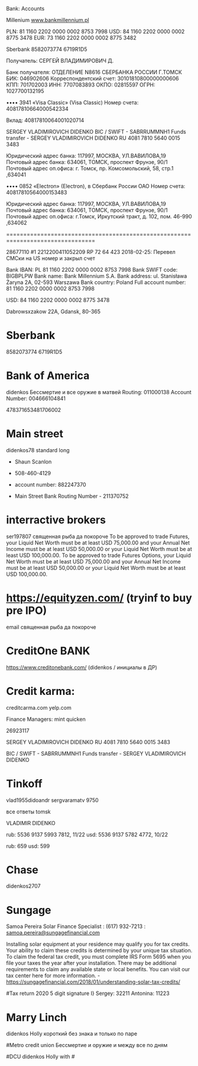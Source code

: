 Bank: Accounts

Millenium
www.bankmillennium.pl

PLN: 81 1160 2202 0000 0002 8753 7998
USD:  84 1160 2202 0000 0002 8775 3478
EUR:  73 1160 2202 0000 0002 8775 3482

Sberbank
8582073774
6719R1D5

Получатель: СЕРГЕЙ ВЛАДИМИРОВИЧ Д.

Банк получателя: ОТДЕЛЕНИЕ N8616 СБЕРБАНКА РОССИИ Г.ТОМСК
БИК: 046902606
Корреспондентский счет: 30101810800000000606
КПП: 701702003
ИНН: 7707083893
ОКПО: 02815597
ОГРН: 1027700132195

•••• 3941 «Visa Classic» (Visa Classic)
Номер счета: 40817810664000542334

Вклад: 40817810064001020714

SERGEY VLADIMIROVICH DIDENKO
BIC / SWIFT - SABRRUMMNH1
Funds transfer - SERGEY VLADIMIROVICH DIDENKO
RU 4081 7810 5640 0015 3483

Юридический адрес банка: 117997, МОСКВА, УЛ.ВАВИЛОВА,19
Почтовый адрес банка: 634061, ТОМСК, проспект Фрунзе, 90/1
Почтовый адрес оп.офиса: г. Томск, пр. Комсомольский, 58, стр.1 ,634041

•••• 0852 «Electron» (Electron), в Сбербанк России ОАО
Номер счета: 40817810564000153483

Юридический адрес банка: 117997, МОСКВА, УЛ.ВАВИЛОВА,19
Почтовый адрес банка: 634061, ТОМСК, проспект Фрунзе, 90/1
Почтовый адрес оп.офиса: г.Томск, Иркутский тракт, д. 102, пом. 46-990 ,634062

================================================================================

28677110
#1 2212200411052209
RP 72 64 423
2018-02-25: Перевел СМСки на US  номер и закрыл счет

Bank IBAN: PL 81 1160 2202 0000 0002 8753 7998
Bank SWIFT code: BIGBPLPW
Bank name: Bank Millennium S.A.
Bank address: ul. Stanisława Żaryna 2A, 02-593 Warszawa
Bank country: Poland
Full account number: 81 1160 2202 0000 0002 8753 7998

USD: 84 1160 2202 0000 0002 8775 3478

Dabrowsxzakow 22A, Gdansk, 80-365

# Sberbank
8582073774
6719R1D5

# Bank of America
didenkos
Бессмертие и все оружие в матвей
Routing: 011000138
Account Number: 004666104841

478371653481706002

# Main street
didenkos78
standard long
- Shaun Scanlon
- 508-460-4129

- account number: 882247370
- Main Street Bank Routing Number - 211370752

# interractive brokers

ser197807
священная рыба да покороче
To be approved to trade Futures, your Liquid Net Worth must be at least USD 75,000.00 and your Annual Net Income must be at least USD 50,000.00 or your Liquid Net Worth must be at least USD 100,000.00.
To be approved to trade Futures Options, your Liquid Net Worth must be at least USD 75,000.00 and your Annual Net Income must be at least USD 50,000.00 or your Liquid Net Worth must be at least USD 100,000.00.


# https://equityzen.com/ (tryinf to buy pre IPO)
email
священная рыба да покороче

# CreditOne BANK
https://www.creditonebank.com/ (didenkos / инициалы в ДР)

# Credit karma:
creditcarma.com
yelp.com

Finance Managers:
mint
quicken

26923117

SERGEY VLADIMIROVICH DIDENKO
RU 4081 7810 5640 0015 3483

BIC / SWIFT - SABRRUMMNH1
Funds transfer - SERGEY VLADIMIROVICH DIDENKO

# Tinkoff

vlad1955didoandr
sergvaramatv
9750

все ответы tomsk

VLADIMIR DIDENKO

rub: 5536 9137 5993 7812, 11/22
usd: 5536 9137 5782 4772, 10/22

rub: 659
usd: 599

# Chase
didenkos2707

# Sungage
Samoa Pereira
Solar Finance Specialist
: (617) 932-7213
: samoa.pereira@sungagefinancial.com

Installing solar equipment at your residence may qualify you for tax credits. Your ability to claim these credits is determined by your unique tax situation. To claim the federal tax credit, you must complete IRS Form 5695 when you file your taxes the year after your installation. There may be additional requirements to claim any available state or local benefits. You can visit our tax center here for more information. - https://sungagefinancial.com/2018/01/understanding-solar-tax-credits/

#Tax return 2020
5 digit signature I}
Sergey: 32211
Antonina: 11223

# Marry Linch
didenkos
Holly короткий без знака и только по паре

#Metro credit union
Бессмертие и оружие и между все по дням

#DCU
didenkos
Holly with #
